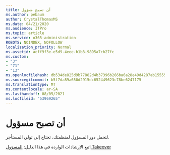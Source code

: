 ```yaml
---
title: أن تصبح مسؤول
ms.author: pebaum
author: CrystalThomasMS
ms.date: 04/21/2020
ms.audience: ITPro
ms.topic: article
ms.service: o365-administration
ROBOTS: NOINDEX, NOFOLLOW
localization_priority: Normal
ms.assetid: acff9f3e-e5d9-4eee-b1b3-9895a7cb27fc
ms.custom:
- "3"
- "71"
- "13"
ms.openlocfilehash: db534de825d9b77882d4b37396b266ba6a28e49d4287ab1555500b4e54d8c10b
ms.sourcegitcommit: b5f7da89a650d2915dc652449623c78be6247175
ms.translationtype: MT
ms.contentlocale: ar-SA
ms.lasthandoff: 08/05/2021
ms.locfileid: "53969265"
---
```

# <a name="become-an-admin"></a>أن تصبح مسؤول

لتحمل دور المسؤول لمنظمتك، تحتاج إلى تولي المستأجر.
  
اتبع الإرشادات الواردة في هذا الدليل: [المسؤول Takeover](https://docs.microsoft.com/azure/active-directory/users-groups-roles/domains-admin-takeover)